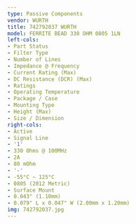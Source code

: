 ```yaml
---
type: Passive Components
vendor: WURTH
title: 742792037 WURTH
model: FERRITE BEAD 330 OHM 0805 1LN
left-cols:
- Part Status
- Filter Type
- Number of Lines
- Impedance @ Frequency
- Current Rating (Max)
- DC Resistance (DCR) (Max)
- Ratings
- Operating Temperature
- Package / Case
- Mounting Type
- Height (Max)
- Size / Dimension
right-cols:
- Active
- Signal Line
- '1'
- 330 Ohms @ 100MHz
- 2A
- 80 mOhm
- '-'
- -55°C ~ 125°C
- 0805 (2012 Metric)
- Surface Mount
- 0.043" (1.10mm)
- 0.079" L x 0.047" W (2.00mm x 1.20mm)
img: 742792037.jpg
---
```

